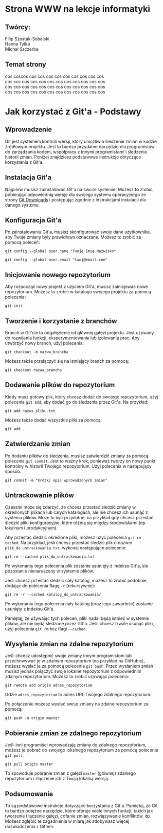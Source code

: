 # Strona WWW na lekcje informatyki
## Twórcy:
Filip Szostak-Sobalski\
Hanna Tylka\
Michał Szczerba
## Temat strony
cos coscos cos cos cos cos cos cos cos cos cos \
cos cos cos cos cos cos cos cos cos cos cos cos \
cos cos cos cos cos cos cos cos cos cos cos cos \
cos cos cos cos cos cos cos cos cos cos cos cos  

# Jak korzystać z Git'a - Podstawy

## Wprowadzenie

Git jest systemem kontroli wersji, który umożliwia śledzenie zmian w kodzie źródłowym projektu. Jest to bardzo przydatne narzędzie dla programistów do zarządzania kodem, współpracy z innymi programistami i śledzenia historii zmian. Poniżej znajdziesz podstawowe instrukcje dotyczące korzystania z Git'a.

## Instalacja Git'a

Najpierw musisz zainstalować Git'a na swoim systemie. Możesz to zrobić, pobierając odpowiednią wersję dla swojego systemu operacyjnego ze strony [Git Downloads](https://git-scm.com/downloads) i postępując zgodnie z instrukcjami instalacji dla danego systemu.

## Konfiguracja Git'a

Po zainstalowaniu Git'a, musisz skonfigurować swoje dane użytkownika, aby Twoje zmiany były prawidłowo oznaczane. Możesz to zrobić za pomocą poleceń:
```
git config --global user.name "Twoje Imię Nazwisko"

git config --global user.email "twoj@email.com"
```
## Inicjowanie nowego repozytorium

Aby rozpocząć nowy projekt z użyciem Git'a, musisz zainicjować nowe repozytorium. Możesz to zrobić w katalogu swojego projektu za pomocą polecenia:
```
git init
```

## Tworzenie i korzystanie z branchów

Branch w Git'cie to odgałęzienie od głównej gałęzi projektu. Jest używany do rozwijania funkcji, eksperymentowania lub izolowania prac. Aby utworzyć nowy branch, użyj polecenia:
~~~
git checkout -b nazwa_brancha
~~~

Możesz także przełączyć się na istniejący branch za pomocą:
~~~
git checkout nazwa_brancha
~~~

## Dodawanie plików do repozytorium

Kiedy masz gotowy plik, który chcesz dodać do swojego repozytorium, użyj polecenia `git add`, aby dodać go do śledzenia przez Git'a. Na przykład:
```
git add nazwa_pliku.txt
```
Możesz także dodać wszystkie pliki za pomocą:
```
git add .
```

## Zatwierdzanie zmian

Po dodaniu plików do śledzenia, musisz zatwierdzić zmiany za pomocą polecenia `git commit`. Jest to ważny krok, ponieważ tworzy on nowy punkt kontrolny w historii Twojego repozytorium. Użyj polecenia w następujący sposób:
~~~
git commit -m "Krótki opis wprowadzonych zmian"
~~~
## Untrackowanie plików

Czasami może się zdarzyć, że chcesz przestać śledzić zmiany w określonych plikach lub całych katalogach, ale nie chcesz ich usunąć z systemu plików. Może to być przydatne, na przykład gdy chcesz przestać śledzić pliki konfiguracyjne, które różnią się między środowiskami (np. lokalnym i produkcyjnym).

Aby przestać śledzić określone pliki, możesz użyć polecenia `git rm --cached`. Na przykład, jeśli chcesz przestać śledzić plik o nazwie `plik_do_untrackowania.txt`, wykonaj następujące polecenie:
~~~
git rm --cached plik_do_untrackowania.txt
~~~

Po wykonaniu tego polecenia plik zostanie usunięty z indeksu Git'a, ale pozostanie nienaruszony w systemie plików.

Jeśli chcesz przestać śledzić cały katalog, możesz to zrobić podobnie, dodając do polecenia flagę `-r` (rekursywnie):
~~~
git rm -r --cached katalog_do_untrackowania/
~~~

Po wykonaniu tego polecenia cały katalog (oraz jego zawartość) zostanie usunięty z indeksu Git'a.

Pamiętaj, że używając tych poleceń, pliki nadal będą istnieć w systemie plików, ale nie będą śledzone przez Git'a. Jeśli chcesz trwale usunąć pliki, użyj polecenia `git rm` bez flagi `--cached`.

## Wysyłanie zmian na zdalne repozytorium

Jeśli chcesz udostępnić swoje zmiany innym programistom lub przechowywać je w zdalnym repozytorium (na przykład na GitHubie), możesz wysłać je za pomocą polecenia `git push`. Przed wysłaniem zmian musisz jednak połączyć swoje lokalne repozytorium z odpowiednim zdalnym repozytorium. Możesz to zrobić używając polecenia:
~~~
git remote add origin adres_repozytorium
~~~

Gdzie `adres_repozytorium` to adres URL Twojego zdalnego repozytorium.

Po połączeniu możesz wysłać swoje zmiany na zdalne repozytorium za pomocą:
~~~
git push -u origin master
~~~

## Pobieranie zmian ze zdalnego repozytorium

Jeśli inni programiści wprowadzają zmiany do zdalnego repozytorium, możesz je pobrać do swojego lokalnego repozytorium za pomocą polecenia `git pull`:
~~~
git pull origin master
~~~

To spowoduje pobranie zmian z gałęzi `master` (głównej) zdalnego repozytorium i złączenie ich z Twoją lokalną wersją.

## Podsumowanie

To są podstawowe instrukcje dotyczące korzystania z Git'a. Pamiętaj, że Git to bardzo potężne narzędzie, które oferuje wiele innych funkcji, takich jak tworzenie i łączenie gałęzi, cofanie zmian, rozwiązywanie konfliktów, itp. Możesz zgłębić te zagadnienia w miarę jak zdobywasz więcej doświadczenia z Git'em.
